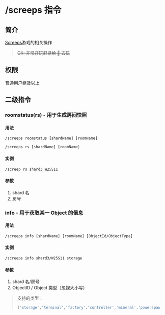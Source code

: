 # /screeps 指令

## 简介

[Screeps](https://screeps.com)游戏的相关操作

> ~~CK: 非常好玩赶紧给 👴 去玩~~

## 权限

普通用户组及以上

## 二级指令

### roomstatus(rs) - 用于生成房间快照

#### 用法

```QQ_message
/screeps roomstatus [shardName] [roomName]
```

```QQ_message
/screeps rs [shardName] [roomName]
```

#### 实例

```QQ_message
/screep rs shard3 W25S11
```

#### 参数

1. shard 名
2. 房号

### info - 用于获取某一 Object 的信息

#### 用法

```QQ_message
/screeps info [shardName] [roomName] [ObjectId/ObjectType]
```

#### 实例

```QQ_message
/screeps info shard3/W25S11 storage
```

#### 参数

1. shard 名/房号
2. ObjectID / Object 类型（忽视大小写）

> 支持的类型：
>
> ```JavaScript
> ['storage','terminal','factory','controller','mineral','powerspawn','nuker','observer','powerbank','deposit']
> ```
